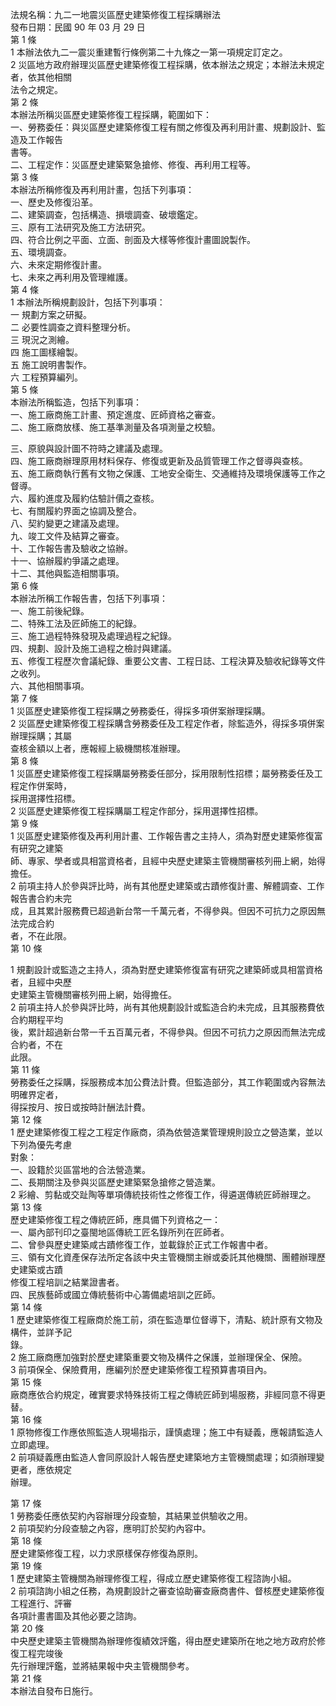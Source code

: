 法規名稱：九二一地震災區歷史建築修復工程採購辦法  
發布日期：民國 90 年 03 月 29 日  
第 1 條  
1 本辦法依九二一震災重建暫行條例第二十九條之一第一項規定訂定之。  
2 災區地方政府辦理災區歷史建築修復工程採購，依本辦法之規定；本辦法未規定者，依其他相關  
法令之規定。  
第 2 條  
本辦法所稱災區歷史建築修復工程採購，範圍如下：  
一、勞務委任：與災區歷史建築修復工程有關之修復及再利用計畫、規劃設計、監造及工作報告  
書等。  
二、工程定作：災區歷史建築緊急搶修、修復、再利用工程等。  
第 3 條  
本辦法所稱修復及再利用計畫，包括下列事項：  
一、歷史及修復沿革。  
二、建築調查，包括構造、損壞調查、破壞鑑定。  
三、原有工法研究及施工方法研究。  
四、符合比例之平面、立面、剖面及大樣等修復計畫圖說製作。  
五、環境調查。  
六、未來定期修復計畫。  
七、未來之再利用及管理維護。  
第 4 條  
1 本辦法所稱規劃設計，包括下列事項：  
一 規劃方案之研擬。  
二 必要性調查之資料整理分析。  
三 現況之測繪。  
四 施工圖樣繪製。  
五 施工說明書製作。  
六 工程預算編列。  
第 5 條  
本辦法所稱監造，包括下列事項：  
一、施工廠商施工計畫、預定進度、匠師資格之審查。  
二、施工廠商放樣、施工基準測量及各項測量之校驗。  


三、原貌與設計圖不符時之建議及處理。  
四、施工廠商辦理原用材料保存、修復或更新及品質管理工作之督導與查核。  
五、施工廠商執行舊有文物之保護、工地安全衛生、交通維持及環境保護等工作之督導。  
六、履約進度及履約估驗計價之查核。  
七、有關履約界面之協調及整合。  
八、契約變更之建議及處理。  
九、竣工文件及結算之審查。  
十、工作報告書及驗收之協辦。  
十一、協辦履約爭議之處理。  
十二、其他與監造相關事項。  
第 6 條  
本辦法所稱工作報告書，包括下列事項：  
一、施工前後紀錄。  
二、特殊工法及匠師施工的紀錄。  
三、施工過程特殊發現及處理過程之紀錄。  
四、規劃、設計及施工過程之檢討與建議。  
五、修復工程歷次會議紀錄、重要公文書、工程日誌、工程決算及驗收紀錄等文件之收列。  
六、其他相關事項。  
第 7 條  
1 災區歷史建築修復工程採購之勞務委任，得採多項併案辦理採購。  
2 災區歷史建築修復工程採購含勞務委任及工程定作者，除監造外，得採多項併案辦理採購；其屬  
查核金額以上者，應報經上級機關核准辦理。  
第 8 條  
1 災區歷史建築修復工程採購屬勞務委任部分，採用限制性招標；屬勞務委任及工程定作併案時，  
採用選擇性招標。  
2 災區歷史建築修復工程採購屬工程定作部分，採用選擇性招標。  
第 9 條  
1 災區歷史建築修復及再利用計畫、工作報告書之主持人，須為對歷史建築修復富有研究之建築  
師、專家、學者或具相當資格者，且經中央歷史建築主管機關審核列冊上網，始得擔任。  
2 前項主持人於參與評比時，尚有其他歷史建築或古蹟修復計畫、解體調查、工作報告書合約未完  
成，且其累計服務費已超過新台幣一千萬元者，不得參與。但因不可抗力之原因無法完成合約  
者，不在此限。  
第 10 條  


1 規劃設計或監造之主持人，須為對歷史建築修復富有研究之建築師或具相當資格者，且經中央歷  
史建築主管機關審核列冊上網，始得擔任。  
2 前項主持人於參與評比時，尚有其他規劃設計或監造合約未完成，且其服務費依合約期程平均  
後，累計超過新台幣一千五百萬元者，不得參與。但因不可抗力之原因而無法完成合約者，不在  
此限。  
第 11 條  
勞務委任之採購，採服務成本加公費法計費。但監造部分，其工作範圍或內容無法明確界定者，  
得採按月、按日或按時計酬法計費。  
第 12 條  
1 歷史建築修復工程之工程定作廠商，須為依營造業管理規則設立之營造業，並以下列為優先考慮  
對象：  
一、設籍於災區當地的合法營造業。  
二、長期關注及參與災區歷史建築緊急搶修之營造業。  
2 彩繪、剪黏或交趾陶等單項傳統技術性之修復工作，得遴選傳統匠師辦理之。  
第 13 條  
歷史建築修復工程之傳統匠師，應具備下列資格之一：  
一、屬內部刊印之臺閩地區傳統工匠名錄所列在匠師者。  
二、曾參與歷史建築咸古蹟修復工作，並載錄於正式工作報書中者。  
三、領有文化資產保存法所定各該中央主管機關主辦或委託其他機關、團體辦理歷史建築或古蹟  
修復工程培訓之結業證書者。  
四、民族藝師或國立傳統藝術中心籌備處培訓之匠師。  
第 14 條  
1 歷史建築修復工程廠商於施工前，須在監造單位督導下，清點、統計原有文物及構件，並詳予記  
錄。  
2 施工廠商應加強對於歷史建築重要文物及構件之保護，並辦理保全、保險。  
3 前項保全、保險費用，應編列於歷史建築修復工程預算書項目內。  
第 15 條  
廠商應依合約規定，確實要求特殊技術工程之傳統匠師到場服務，非經同意不得更替。  
第 16 條  
1 原物修復工作應依照監造人現場指示，謹慎處理；施工中有疑義，應報請監造人立即處理。  
2 前項疑義應由監造人會同原設計人報告歷史建築地方主管機關處理；如須辦理變更者，應依規定  
辦理。  


第 17 條  
1 勞務委任應依契約內容辦理分段查驗，其結果並供驗收之用。  
2 前項契約分段查驗之內容，應明訂於契約內容中。  
第 18 條  
歷史建築修復工程，以力求原樣保存修復為原則。  
第 19 條  
1 歷史建築主管機關為辦理修復工程，得成立歷史建築修復工程諮詢小組。  
2 前項諮詢小組之任務，為規劃設計之審查協助審查廠商書件、督核歷史建築修復工程進行、評審  
各項計畫書圖及其他必要之諮詢。  
第 20 條  
中央歷史建築主管機關為辦理修復績效評鑑，得由歷史建築所在地之地方政府於修復工程完竣後  
先行辦理評鑑，並將結果報中央主管機關參考。  
第 21 條  
本辦法自發布日施行。  


